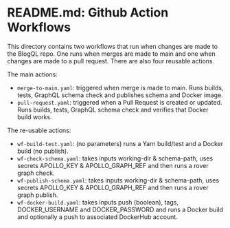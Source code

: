 
# README.md: Github Action Workflows

This directory contains two workflows that run when changes are made to the BlogQL repo.
One runs when merges are made to main and one when changes are made to a pull request.
There are also four reusable actions.

The main actions:

* `merge-to-main.yaml`: triggered when merge is made to main. Runs builds, tests, GraphQL schema check and publishes schema and Docker image.
* `pull-request.yaml`: triggered when a Pull Request is created or updated. Runs builds, tests, GraphQL schema check and verifies that Docker build works.

The re-usable actions:

* `wf-build-test.yaml`: (no parameters) runs a Yarn build/test and a Docker build (no publish).
* `wf-check-schema.yaml`: takes inputs working-dir & schema-path, uses secrets APOLLO_KEY & APOLLO_GRAPH_REF and then runs a rover graph check.
* `wf-publish-schema.yaml`: takes inputs working-dir & schema-path, uses secrets APOLLO_KEY & APOLLO_GRAPH_REF and then runs a rover graph publish.
* `wf-docker-build.yaml`: takes inputs push (boolean), tags, DOCKER_USERNAME and DOCKER_PASSWORD and runs a Docker build and optionally a push to associated DockerHub account.
